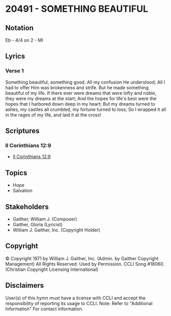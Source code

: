 # 20491 - SOMETHING BEAUTIFUL

## Notation

Eb - 4/4 on 2 - MI

## Lyrics

### Verse 1

Something beautiful, something good. All my confusion He understood; All I had to offer Him was brokenness and strife. But he made something beautiful of my life. If there ever were dreams that were lofty and noble, they were my dreams at the start; And the hopes for life's best were the hopes that I harbored down deep in my heart; But my dreams turned to ashes, my castles all crumbled, my fortune turned to loss; So I wrapped it all in the rages of my life, and laid it at the cross!


## Scriptures

### II Corinthians 12:9

- [II Corinthians 12:9](https://www.biblegateway.com/passage/?search=II%20Corinthians%2012%3A9)


## Topics

- Hope
- Salvation

## Stakeholders

- Gaither, William J. (Composer)
- Gaither, Gloria (Lyricist)
- William J. Gaither, Inc. (Copyright Holder)

## Copyright

© Copyright 1971 by William J. Gaither, Inc. (Admin. by Gaither Copyright Management) All Rights Reserved. Used by Permission. CCLI Song #18060.
(Christian Copyright Licensing International)

## Disclaimers

User(s) of this hymn must have a license with CCLI and accept the responsibility of reporting its usage to CCLI.
Note: Refer to "Additional Information" For contact information.


